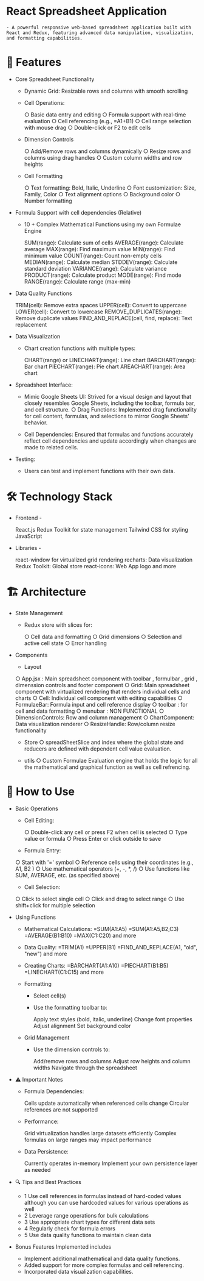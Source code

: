 # React Spreadsheet Application
    - A powerful responsive web-based spreadsheet application built with React and Redux, featuring advanced data manipulation, visualization, and formatting capabilities.

# 🚀 Features
* Core Spreadsheet Functionality

    - Dynamic Grid: Resizable rows and columns with smooth scrolling

    - Cell Operations:

        ○ Basic data entry and editing
        ○ Formula support with real-time evaluation
        ○ Cell referencing (e.g., =A1+B1)
        ○ Cell range selection with mouse drag
        ○ Double-click or F2 to edit cells

    - Dimension Controls

        ○ Add/Remove rows and columns dynamically
        ○ Resize rows and columns using drag handles
        ○ Custom column widths and row heights

    - Cell Formatting

        ○ Text formatting: Bold, Italic, Underline
        ○ Font customization: Size, Family, Color
        ○ Text alignment options
        ○ Background color
        ○ Number formatting

*  Formula Support with cell dependencies (Relative)

    - 10 + Complex Mathematical Functions using my own Formulae Engine

        SUM(range): Calculate sum of cells
        AVERAGE(range): Calculate average
        MAX(range): Find maximum value
        MIN(range): Find minimum value
        COUNT(range): Count non-empty cells
        MEDIAN(range): Calculate median
        STDDEV(range): Calculate standard deviation
        VARIANCE(range): Calculate variance
        PRODUCT(range): Calculate product
        MODE(range): Find mode
        RANGE(range): Calculate range (max-min)

* Data Quality Functions

    TRIM(cell): Remove extra spaces
    UPPER(cell): Convert to uppercase
    LOWER(cell): Convert to lowercase
    REMOVE_DUPLICATES(range): Remove duplicate values
    FIND_AND_REPLACE(cell, find, replace): Text replacement

* Data Visualization

    - Chart creation functions with multiple types:

        CHART(range) or LINECHART(range): Line chart
        BARCHART(range): Bar chart
        PIECHART(range): Pie chart
        AREACHART(range): Area chart

* Spreadsheet Interface: 

    - Mimic Google Sheets UI: Strived for a visual design and layout that 
    closely resembles Google Sheets, including the toolbar, formula bar, and 
    cell structure. 
    ○ Drag Functions: Implemented drag functionality for cell content, formulas, 
    and selections to mirror Google Sheets' behavior. 

    - Cell Dependencies: Ensured that formulas and functions accurately reflect 
    cell dependencies and update accordingly when changes are made to 
    related cells.  

* Testing: 

    - Users can test and implement functions with their 
    own data.

# 🛠️ Technology Stack

* Frontend -

    React.js
    Redux Toolkit for state management
    Tailwind CSS for styling
    JavaScript

* Libraries -

    react-window for virtualized grid rendering
    recharts: Data visualization
    Redux Toolkit: Global store
    react-icons: Web App logo
    and more

# 🏗️ Architecture

* State Management

    - Redux store with slices for:

        ○ Cell data and formatting
        ○ Grid dimensions
        ○ Selection and active cell state
        ○ Error handling



* Components
    - Layout

    ○ App.jsx : Main spreadsheet component with toolbar , formulbar , grid , dimenssion controls and footer component
    ○ Grid: Main spreadsheet component with virtualized rendering that renders individual cells and charts 
    ○ Cell: Individual cell component with editing capabilities
    ○ FormulaeBar: Formula input and cell reference display
    ○ toolbar : for cell and data formatting
    ○ menubar : NON FUNCTIONAL
    ○ DimensionControls: Row and column management
    ○ ChartComponent: Data visualization renderer
    ○ ResizeHandle: Row/column resize functionality

    - Store
    ○ spreadSheetSlice and index where the global state and reducers are defined with dependent cell value evaluation.

    - utils
    ○ Custom Formulae Evaluation engine that holds the logic for all the mathematical and graphical function as well as cell refrencing.

# 🎯 How to Use

* Basic Operations

    - Cell Editing:

        ○ Double-click any cell or press F2 when cell is selected
        ○ Type value or formula
        ○ Press Enter or click outside to save


    - Formula Entry:

    ○ Start with '=' symbol
    ○ Reference cells using their coordinates (e.g., A1, B2 )
    ○ Use mathematical operators (+, -, *, /)
    ○ Use functions like SUM, AVERAGE, etc. (as specified above)


    - Cell Selection:

    ○ Click to select single cell
    ○ Click and drag to select range
    ○ Use shift+click for multiple selection



* Using Functions

    - Mathematical Calculations:
        =SUM(A1:A5)
        =SUM(A1:A5,B2,C3)
        =AVERAGE(B1:B10)
        =MAX(C1:C20)
        and more

    - Data Quality:
        =TRIM(A1)
        =UPPER(B1)
        =FIND_AND_REPLACE(A1, "old", "new")
        and more

    - Creating Charts:
        =BARCHART(A1:A10)
        =PIECHART(B1:B5)
        =LINECHART(C1:C15)
        and more

    - Formatting

        - Select cell(s)
        - Use the formatting toolbar to:

            Apply text styles (bold, italic, underline)
            Change font properties
            Adjust alignment
            Set background color



    - Grid Management

        - Use the dimension controls to:

            Add/remove rows and columns
            Adjust row heights and column widths
            Navigate through the spreadsheet



* ⚠️ Important Notes

    - Formula Dependencies:

        Cells update automatically when referenced cells change
        Circular references are not supported


    - Performance:

        Grid virtualization handles large datasets efficiently
        Complex formulas on large ranges may impact performance


    - Data Persistence:

        Currently operates in-memory
        Implement your own persistence layer as needed



* 🔍 Tips and Best Practices

    - 1 Use cell references in formulas instead of hard-coded values although you can use hardcoded values for various operations as well
    - 2 Leverage range operations for bulk calculations
    - 3 Use appropriate chart types for different data sets
    - 4 Regularly check for formula errors
    - 5 Use data quality functions to maintain clean data

* Bonus Features Implemented includes

    - Implement additional mathematical and data quality functions.
    - Added support for more complex formulas and cell referencing.
    - Incorporated data visualization capabilities. 
